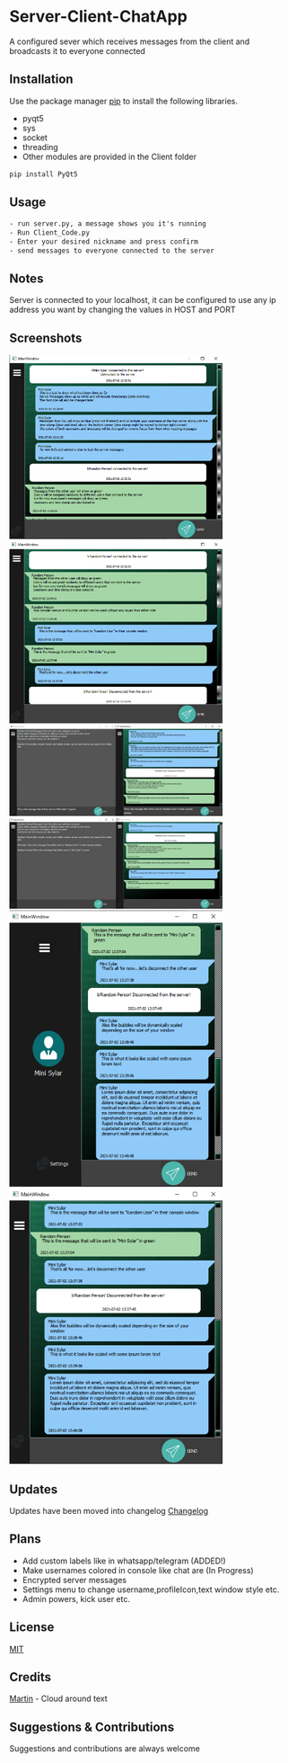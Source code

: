 # Server-Client-ChatApp
A configured sever which receives messages from the client and broadcasts it to everyone connected 

## Installation
Use the package manager [pip](https://pip.pypa.io/en/stable/) to install the following libraries.
- pyqt5
- sys
- socket
- threading
- Other modules are provided in the Client folder

```bash
pip install PyQt5
```

## Usage
```
- run server.py, a message shows you it's running
- Run Client_Code.py
- Enter your desired nickname and press confirm
- send messages to everyone connected to the server
```

## Notes
Server is connected to your localhost, it can be configured to use any ip address you want by changing the values in HOST and PORT


## Screenshots
<div>
<img width="380" src="/Screenshots/001_Bubble_Features.png" alt="Bubble Feature new">
<img width="380" src="/Screenshots/002_RandomUser_Joined.png" alt="Random User Joined">
</div>

<div>
<img width="380" src="/Screenshots/003_ConsoleAndBubble.png" alt="Console and bubble">
<img width="380" src="/Screenshots/004_ConsoleAndBubble_Aftermath.png" alt="Console & bubble2">
</div>

<div>
<img width="380" src="/Screenshots/005_IpsumLorem_Scaled.png" alt="IpsumLorem Scaled">
<img width="380" src="/Screenshots/005_IpsumLorem_Scaled_NOuser.png" alt="Ipsum Lorem Scaled2">
</div>

## Updates
Updates have been moved into changelog
[Changelog](CHANGELOG.md)

## Plans
- Add custom labels like in whatsapp/telegram (ADDED!)
- Make usernames colored in console like chat are (In Progress)
- Encrypted server messages 
- Settings menu to change username,profileIcon,text window style etc.
- Admin powers, kick user etc.

## License
[MIT](https://choosealicense.com/licenses/mit/)

## Credits
[Martin](https://www.mfitzp.com/forum/u/martin) - Cloud around text

## Suggestions & Contributions
Suggestions and contributions are always welcome